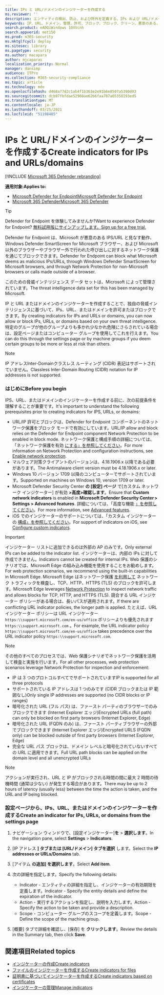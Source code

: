 ```yaml
---
title: IPs と URL/ドメインのインジケーターを作成する
ms.reviewer: ''
description: エンティティの検出、防止、および除外を定義する、IPs および URL/ドメインのインジケーターを作成します。
keywords: IP、URL、ドメイン、管理、許可、ブロック、ブロック、クリーン、悪意のある、ファイル ハッシュ、IP アドレス、URL、ドメイン
search.product: eADQiWindows 10XVcnh
search.appverid: met150
ms.prod: m365-security
ms.mktglfcycl: deploy
ms.sitesec: library
ms.pagetype: security
ms.author: macapara
author: mjcaparas
localization_priority: Normal
manager: dansimp
audience: ITPro
ms.collection: M365-security-compliance
ms.topic: article
ms.technology: mde
ms.openlocfilehash: d468a77d2c1ab4f1b363e2e91b6e8507a5390d93
ms.sourcegitcommit: dcb97fbfdae52960ae62b6faa707a05358193ed5
ms.translationtype: MT
ms.contentlocale: ja-JP
ms.lasthandoff: 03/25/2021
ms.locfileid: "51198485"
---
```

# <a name="create-indicators-for-ips-and-urlsdomains"></a><span data-ttu-id="62bb8-104">IPs と URL/ドメインのインジケーターを作成する</span><span class="sxs-lookup"><span data-stu-id="62bb8-104">Create indicators for IPs and URLs/domains</span></span> 

[!INCLUDE [Microsoft 365 Defender rebranding](../../includes/microsoft-defender.md)]

<span data-ttu-id="62bb8-105">**適用対象:**</span><span class="sxs-lookup"><span data-stu-id="62bb8-105">**Applies to:**</span></span>
- [<span data-ttu-id="62bb8-106">Microsoft Defender for Endpoint</span><span class="sxs-lookup"><span data-stu-id="62bb8-106">Microsoft Defender for Endpoint</span></span>](https://go.microsoft.com/fwlink/p/?linkid=2154037)
- [<span data-ttu-id="62bb8-107">Microsoft 365 Defender</span><span class="sxs-lookup"><span data-stu-id="62bb8-107">Microsoft 365 Defender</span></span>](https://go.microsoft.com/fwlink/?linkid=2118804)



> [!TIP]
> <span data-ttu-id="62bb8-108">Defender for Endpoint を体験してみませんか?</span><span class="sxs-lookup"><span data-stu-id="62bb8-108">Want to experience Defender for Endpoint?</span></span> [<span data-ttu-id="62bb8-109">無料試用版にサインアップします。</span><span class="sxs-lookup"><span data-stu-id="62bb8-109">Sign up for a free trial.</span></span>](https://www.microsoft.com/en-us/WindowsForBusiness/windows-atp?ocid=docs-wdatp-automationexclusionlist-abovefoldlink)


<span data-ttu-id="62bb8-110">Defender for Endpoint は、Microsoft が悪意のある IPS/URL と見なす動作、Windows Defender SmartScreen for Microsoft ブラウザー、および Microsoft 以外のブラウザーやブラウザー外で行われた呼び出しに対するネットワーク保護を通じてブロックできます。</span><span class="sxs-lookup"><span data-stu-id="62bb8-110">Defender for Endpoint can block what Microsoft deems as malicious IPs/URLs, through Windows Defender SmartScreen for Microsoft browsers, and through Network Protection for non-Microsoft browsers or calls made outside of a browser.</span></span>

<span data-ttu-id="62bb8-111">このための脅威インテリジェンス データ セットは、Microsoft によって管理されています。</span><span class="sxs-lookup"><span data-stu-id="62bb8-111">The threat intelligence data set for this has been managed by Microsoft.</span></span>

<span data-ttu-id="62bb8-112">IP と URL またはドメインのインジケーターを作成することで、独自の脅威インテリジェンスに基づいて、IPs、URL、またはドメインを許可またはブロックできます。</span><span class="sxs-lookup"><span data-stu-id="62bb8-112">By creating indicators for IPs and URLs or domains, you can now allow or block IPs, URLs, or domains based on your own threat intelligence.</span></span> <span data-ttu-id="62bb8-113">特定のグループが他のグループよりも多かれ少なかれ危険にさらされている場合は、設定ページまたはコンピューター グループを使用してこれを行えます。</span><span class="sxs-lookup"><span data-stu-id="62bb8-113">You can do this through the settings page or by machine groups if you deem certain groups to be more or less at risk than others.</span></span>

> [!NOTE]
> <span data-ttu-id="62bb8-114">IP アドレスInter-Domainクラスレス ルーティング (CIDR) 表記はサポートされていません。</span><span class="sxs-lookup"><span data-stu-id="62bb8-114">Classless Inter-Domain Routing (CIDR) notation for IP addresses is not supported.</span></span> 

### <a name="before-you-begin"></a><span data-ttu-id="62bb8-115">はじめに</span><span class="sxs-lookup"><span data-stu-id="62bb8-115">Before you begin</span></span>
<span data-ttu-id="62bb8-116">IPS、URL、またはドメインのインジケーターを作成する前に、次の前提条件を理解することが重要です。</span><span class="sxs-lookup"><span data-stu-id="62bb8-116">It's important to understand the following prerequisites prior to creating indicators for IPS, URLs, or domains:</span></span>
- <span data-ttu-id="62bb8-117">URL/IP 許可とブロックは、Defender for Endpoint コンポーネントのネットワーク保護をブロック モードで有効にしています。</span><span class="sxs-lookup"><span data-stu-id="62bb8-117">URL/IP allow and block relies on the Defender for Endpoint component Network Protection to be enabled in block mode.</span></span> <span data-ttu-id="62bb8-118">ネットワーク保護と構成手順の詳細については、「ネットワーク保護を有効 [にする」を参照してください](enable-network-protection.md)。</span><span class="sxs-lookup"><span data-stu-id="62bb8-118">For more information on Network Protection and configuration instructions, see [Enable network protection](enable-network-protection.md).</span></span>
- <span data-ttu-id="62bb8-119">マルウェア対策クライアントのバージョンは、4.18.1906.x 以降である必要があります。</span><span class="sxs-lookup"><span data-stu-id="62bb8-119">The Antimalware client version must be 4.18.1906.x or later.</span></span> 
- <span data-ttu-id="62bb8-120">Windows 10 バージョン 1709 以降のコンピューターでサポートされています。</span><span class="sxs-lookup"><span data-stu-id="62bb8-120">Supported on machines on Windows 10, version 1709 or later.</span></span> 
- <span data-ttu-id="62bb8-121">Microsoft Defender Security Center **の [設定] ページ** で[カスタム ネットワーク インジケーター] が有効 **>高度>確認します**。</span><span class="sxs-lookup"><span data-stu-id="62bb8-121">Ensure that **Custom network indicators** is enabled in **Microsoft Defender Security Center > Settings > Advanced features**.</span></span> <span data-ttu-id="62bb8-122">詳細については、「高度な機能 [」を参照してください](advanced-features.md)。</span><span class="sxs-lookup"><span data-stu-id="62bb8-122">For more information, see [Advanced features](advanced-features.md).</span></span>
- <span data-ttu-id="62bb8-123">iOS でのインジケーターのサポートについては、「カスタム インジケーターの [構成」を参照してください](https://docs.microsoft.com/microsoft-365/security/defender-endpoint/ios-configure-features#configure-custom-indicators)。</span><span class="sxs-lookup"><span data-stu-id="62bb8-123">For support of indicators on iOS, see [Configure custom indicators](https://docs.microsoft.com/microsoft-365/security/defender-endpoint/ios-configure-features#configure-custom-indicators).</span></span>


> [!IMPORTANT]
> <span data-ttu-id="62bb8-124">インジケーター リストに追加できるのは外部の AP のみです。</span><span class="sxs-lookup"><span data-stu-id="62bb8-124">Only external IPs can be added to the indicator list.</span></span> <span data-ttu-id="62bb8-125">インジケーターは、内部の IPs に対して作成できません。</span><span class="sxs-lookup"><span data-stu-id="62bb8-125">Indicators cannot be created for internal IPs.</span></span>
> <span data-ttu-id="62bb8-126">Web 保護のシナリオでは、Microsoft Edge の組み込み機能を使用することをお勧めします。</span><span class="sxs-lookup"><span data-stu-id="62bb8-126">For web protection scenarios, we recommend using the built-in capabilities in Microsoft Edge.</span></span> <span data-ttu-id="62bb8-127">Microsoft Edge はネットワーク保護 [を利用して](network-protection.md) ネットワーク トラフィックを検査し、TCP、HTTP、HTTPS (TLS) のブロックを許可します。</span><span class="sxs-lookup"><span data-stu-id="62bb8-127">Microsoft Edge leverages [Network Protection](network-protection.md) to inspect network traffic and allows blocks for TCP, HTTP, and HTTPS (TLS).</span></span> <span data-ttu-id="62bb8-128">競合する URL インジケーター ポリシーがある場合は、長いパスが適用されます。</span><span class="sxs-lookup"><span data-stu-id="62bb8-128">If there are conflicting URL indicator policies, the longer path is applied.</span></span> <span data-ttu-id="62bb8-129">たとえば、URL インジケーター ポリシーは URL インジケーター `https:\\support.microsoft.com/en-us/office` ポリシーよりも優先されます `https:\\support.microsoft.com` 。</span><span class="sxs-lookup"><span data-stu-id="62bb8-129">For example, the URL indicator policy `https:\\support.microsoft.com/en-us/office` takes precedence over the URL indicator policy `https:\\support.microsoft.com`.</span></span>

> [!NOTE]
> <span data-ttu-id="62bb8-130">その他のすべてのプロセスでは、Web 保護シナリオでネットワーク保護を活用して検査と実施を行います。</span><span class="sxs-lookup"><span data-stu-id="62bb8-130">For all other processes, web protection scenarios leverage Network Protection for inspection and enforcement:</span></span> 
> - <span data-ttu-id="62bb8-131">IP は 3 つのプロトコルすべてでサポートされています</span><span class="sxs-lookup"><span data-stu-id="62bb8-131">IP is supported for all three protocols</span></span>
> - <span data-ttu-id="62bb8-132">サポートされている IP アドレスは 1 つのみです (CIDR ブロックまたは IP 範囲なし)</span><span class="sxs-lookup"><span data-stu-id="62bb8-132">Only single IP addresses are supported (no CIDR blocks or IP ranges)</span></span>
> - <span data-ttu-id="62bb8-133">暗号化された URL (フル パス) は、ファースト パーティのブラウザーでのみブロックできます (Internet Explorer エッジ)</span><span class="sxs-lookup"><span data-stu-id="62bb8-133">Encrypted URLs (full path) can only be blocked on first party browsers (Internet Explorer, Edge)</span></span>
> - <span data-ttu-id="62bb8-134">暗号化された URL (FQDN のみ) は、ファースト パーティブラウザーの外部でブロックできます (Internet Explorer エッジ)</span><span class="sxs-lookup"><span data-stu-id="62bb8-134">Encrypted URLS (FQDN only) can be blocked outside of first party browsers (Internet Explorer, Edge)</span></span>
> - <span data-ttu-id="62bb8-135">完全な URL パス ブロックは、ドメイン レベルと暗号化されていないすべての URL に適用できます。</span><span class="sxs-lookup"><span data-stu-id="62bb8-135">Full URL path blocks can be applied on the domain level and all unencrypted URLs</span></span>
 
> [!NOTE]
> <span data-ttu-id="62bb8-136">アクションが実行され、URL と IP がブロックされる時間の間に最大 2 時間の待機時間 (通常は少ない) が発生する場合があります。</span><span class="sxs-lookup"><span data-stu-id="62bb8-136">There may be up to 2 hours of latency (usually less) between the time the action is taken, and the URL and IP being blocked.</span></span> 

### <a name="create-an-indicator-for-ips-urls-or-domains-from-the-settings-page"></a><span data-ttu-id="62bb8-137">設定ページから、IPs、URL、またはドメインのインジケーターを作成する</span><span class="sxs-lookup"><span data-stu-id="62bb8-137">Create an indicator for IPs, URLs, or domains from the settings page</span></span>

1. <span data-ttu-id="62bb8-138">ナビゲーション ウィンドウで、[設定インジケーター]**を**  >  **選択します**。</span><span class="sxs-lookup"><span data-stu-id="62bb8-138">In the navigation pane, select **Settings** > **Indicators**.</span></span>  

2. <span data-ttu-id="62bb8-139">[IP アドレス **] タブまたは [URL/ドメイン] タブを選択** します。</span><span class="sxs-lookup"><span data-stu-id="62bb8-139">Select the **IP addresses or URLs/Domains** tab.</span></span>

3. <span data-ttu-id="62bb8-140">[アイテム **の追加] を選択します**。</span><span class="sxs-lookup"><span data-stu-id="62bb8-140">Select **Add item**.</span></span>

4. <span data-ttu-id="62bb8-141">次の詳細を指定します。</span><span class="sxs-lookup"><span data-stu-id="62bb8-141">Specify the following details:</span></span>
   - <span data-ttu-id="62bb8-142">Indicator - エンティティの詳細を指定し、インジケーターの有効期限を定義します。</span><span class="sxs-lookup"><span data-stu-id="62bb8-142">Indicator - Specify the entity details and define the expiration of the indicator.</span></span>
   - <span data-ttu-id="62bb8-143">Action - 実行するアクションを指定し、説明を入力します。</span><span class="sxs-lookup"><span data-stu-id="62bb8-143">Action - Specify the action to be taken and provide a description.</span></span>
   - <span data-ttu-id="62bb8-144">Scope - コンピューター グループのスコープを定義します。</span><span class="sxs-lookup"><span data-stu-id="62bb8-144">Scope - Define the scope of the machine group.</span></span>

5. <span data-ttu-id="62bb8-145">[概要] タブで詳細を確認し、[保存] を **クリックします**。</span><span class="sxs-lookup"><span data-stu-id="62bb8-145">Review the details in the Summary tab, then click **Save**.</span></span>

## <a name="related-topics"></a><span data-ttu-id="62bb8-146">関連項目</span><span class="sxs-lookup"><span data-stu-id="62bb8-146">Related topics</span></span>
- [<span data-ttu-id="62bb8-147">インジケーターの作成</span><span class="sxs-lookup"><span data-stu-id="62bb8-147">Create indicators</span></span>](manage-indicators.md)
- [<span data-ttu-id="62bb8-148">ファイルのインジケーターを作成する</span><span class="sxs-lookup"><span data-stu-id="62bb8-148">Create indicators for files</span></span>](indicator-file.md)
- [<span data-ttu-id="62bb8-149">証明書に基づいてインジケーターを作成する</span><span class="sxs-lookup"><span data-stu-id="62bb8-149">Create indicators based on certificates</span></span>](indicator-certificates.md)
- [<span data-ttu-id="62bb8-150">インジケーターの管理</span><span class="sxs-lookup"><span data-stu-id="62bb8-150">Manage indicators</span></span>](indicator-manage.md)
